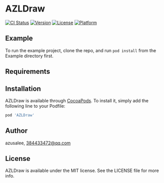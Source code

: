 # AZLDraw

[![CI Status](https://img.shields.io/travis/azusalee/AZLDraw.svg?style=flat)](https://travis-ci.org/azusalee/AZLDraw)
[![Version](https://img.shields.io/cocoapods/v/AZLDraw.svg?style=flat)](https://cocoapods.org/pods/AZLDraw)
[![License](https://img.shields.io/cocoapods/l/AZLDraw.svg?style=flat)](https://cocoapods.org/pods/AZLDraw)
[![Platform](https://img.shields.io/cocoapods/p/AZLDraw.svg?style=flat)](https://cocoapods.org/pods/AZLDraw)

## Example

To run the example project, clone the repo, and run `pod install` from the Example directory first.

## Requirements

## Installation

AZLDraw is available through [CocoaPods](https://cocoapods.org). To install
it, simply add the following line to your Podfile:

```ruby
pod 'AZLDraw'
```

## Author

azusalee, 384433472@qq.com

## License

AZLDraw is available under the MIT license. See the LICENSE file for more info.
